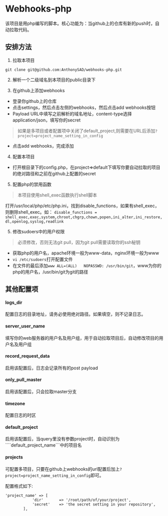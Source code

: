 # Webhooks-php

该项目是用php编写的脚本。核心功能为：当github上的仓库有新的push时，自动拉取代码。

## 安排方法

1. 拉取本项目

```
git clone git@github.com:AnthonySAD/webhooks-php.git
```

2. 解析一个二级域名到本项目的public目录下

3. 在github上添加webhooks

- 登录你github上的仓库
- 点击settings，然后点击左侧的webhooks，然后点击add webhooks按钮
- Payload URL中填写之前解析的域名地址，content-type选择application/json，填写你的secret
> 如果是多项目或者配置项中关闭了default_project,则需要在URL后添加```?project=project_name_setting_in_config```
- 点击add webhooks，完成添加

4. 配置本项目

- 打开根目录下的config.php，在project=>default下填写你要自动拉取的项目的绝对路径和之前在github上配置的secret

5. 配置php的禁用函数
> 本项目使用shell_exec函数执行shell脚本

打开/usr/local/php/etc/php.ini，找到disable_functions，如果有shell_exec，则删除shell_exec。如：
```disable_functions = shell_exec,exec,system,chroot,chgrp,chown,popen,ini_alter,ini_restore,dl,openlog,syslog,readlink```

5. 修改sudoers中的用户权限
> 必须修改，否则无法git pull，因为git pull需要读取你的ssh秘钥

- 获取php的用户名，apache环境一般为www-data，nginx环境一般为www
- ```vi /etc/sudoers```打开配置文件
- 在文件的最后添加```www ALL=(ALL)   NOPASSWD: /usr/bin/git```，www为你的php的用户名，/usr/bin/git为git的路径

## 其他配置项

#### logs_dir

配置日志的目录地址，请务必使用绝对路径。如果填空，则不记录日志。

#### server_user_name

填写你的web服务器的用户名及用户组，用于自动拉取项目后，自动修改项目的用户名及用户组

#### record_request_data

启用该配置后，日志会记录所有的post payload

#### only_pull_master

启用该配置后，只会拉取master分支

#### timezone

配置日志的时区

#### default_project

启用该配置后，当query里没有参数project时，自动识别为````default_project_name```中的项目名

#### projects

可配置多项目，只要在github上webhooks的url配置后加上```?project=project_name_setting_in_config```即可。

配置格式如下:
```
'project_name' => [
            'dir'       => '/root/path/of/your/project',
            'secret'    => 'the secret setting in your repository',
        ],
```